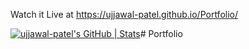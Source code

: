 Watch it Live at https://ujjawal-patel.github.io/Portfolio/

[![ujjawal-patel's GitHub | Stats](https://stats.quine.sh/ujjawal-patel/github?theme=dark)](https://quine.sh?utm_source=widgets&utm_campaign=ujjawal-patel)# Portfolio
